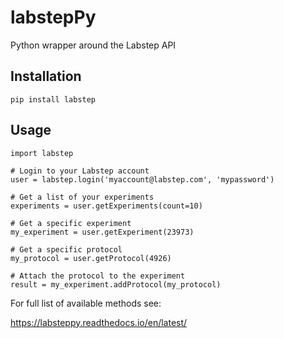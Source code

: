 # labstepPy

Python wrapper around the Labstep API

## Installation

```
pip install labstep
```

## Usage

```
import labstep

# Login to your Labstep account
user = labstep.login('myaccount@labstep.com', 'mypassword')

# Get a list of your experiments
experiments = user.getExperiments(count=10)

# Get a specific experiment
my_experiment = user.getExperiment(23973)

# Get a specific protocol
my_protocol = user.getProtocol(4926)

# Attach the protocol to the experiment
result = my_experiment.addProtocol(my_protocol)
```

For full list of available methods see:

https://labsteppy.readthedocs.io/en/latest/